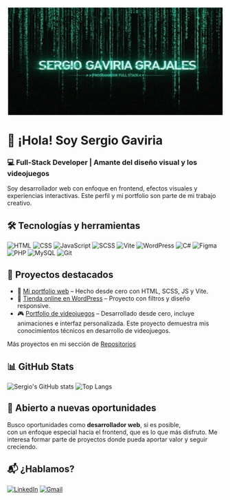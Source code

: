 <p align="center">
  <img src="./banner.gif" alt="Demo" width="500" height="250"/>
</p>


# 👋 ¡Hola! Soy Sergio Gaviria
### 💻 Full-Stack Developer | Amante del diseño visual y los videojuegos

Soy desarrollador web con enfoque en frontend, efectos visuales y experiencias interactivas. Este perfil y mi portfolio son parte de mi trabajo creativo.

## 🛠️ Tecnologías y herramientas

![HTML](https://img.shields.io/badge/-HTML5-E34F26?logo=html5&logoColor=white&style=flat)
![CSS](https://img.shields.io/badge/-CSS3-1572B6?logo=css3&logoColor=white&style=flat)
![JavaScript](https://img.shields.io/badge/-JavaScript-F7DF1E?logo=javascript&logoColor=black&style=flat)
![SCSS](https://img.shields.io/badge/-SCSS-CC6699?logo=sass&logoColor=white&style=flat)
![Vite](https://img.shields.io/badge/-Vite-646CFF?logo=vite&logoColor=white&style=flat)
![WordPress](https://img.shields.io/badge/-WordPress-21759B?logo=wordpress&logoColor=white&style=flat)
![C#](https://img.shields.io/badge/-C%23-239120?logo=c-sharp&logoColor=white&style=flat)
![Figma](https://img.shields.io/badge/-Figma-F24E1E?logo=figma&logoColor=white&style=flat)
![PHP](https://img.shields.io/badge/-PHP-777BB4?logo=php&logoColor=white&style=flat)
![MySQL](https://img.shields.io/badge/-MySQL-4479A1?logo=mysql&logoColor=white&style=flat)
![Git](https://img.shields.io/badge/-Git-F05032?logo=git&logoColor=white&style=flat)
## 🌟 Proyectos destacados

- 🎯 [Mi portfolio web](https://gavi60.github.io/portfolio-fs/) – Hecho desde cero con HTML, SCSS, JS y Vite.
- 🛒 [Tienda online en WordPress](http://glclub.kesug.com/) – Proyecto con filtros y diseño responsive.
- 🎮 [Portfolio de videojuegos](https://gavi60.github.io/portfolio-vg/) – Desarrollado desde cero, incluye animaciones e interfaz personalizada.  Este proyecto demuestra mis conocimientos técnicos en desarrollo de videojuegos.

Más proyectos en mi sección de [Repositorios](https://github.com/gavi60?tab=repositories)

## 📊 GitHub Stats

![Sergio's GitHub stats](https://github-readme-stats.vercel.app/api?username=gavi60&show_icons=true&theme=tokyonight)
![Top Langs](https://github-readme-stats.vercel.app/api/top-langs/?username=gavi60&layout=compact&theme=tokyonight)

## 🚀 Abierto a nuevas oportunidades

Busco oportunidades como **desarrollador web**, si es posible,  
con un enfoque especial hacia el frontend, que es lo que más disfruto.
Me interesa formar parte de proyectos donde pueda aportar valor y seguir creciendo.  


## 📬 ¿Hablamos?

[![LinkedIn](https://img.shields.io/badge/-LinkedIn-0A66C2?logo=linkedin&logoColor=white)](https://www.linkedin.com/in/sergio-gaviria-grajales-99b816164/)
[![Gmail](https://img.shields.io/badge/-Email-D14836?logo=gmail&logoColor=white)](mailto:sergiogavi60@gmail.com)

